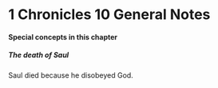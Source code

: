 # 1 Chronicles 10 General Notes

#### Special concepts in this chapter

##### The death of Saul

Saul died because he disobeyed God.
